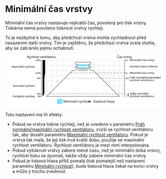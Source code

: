 Minimální čas vrstvy
====
Minimální čas vrstvy nastavuje nejkratší čas, povolený pro tisk vrstvy. Tiskárna nemá povoleno tisknout vrstvy rychleji.

To je nezbytné k tomu, aby předchozí vrstva mohla vychladnout před nasazením další vrstvy. Tím je zajištěno, že předchozí vrstva zcela ztuhla, aby se zabránilo jejímu ochabnutí.

![Jaká rychlost ventilátoru se používá, a kde](../images/cool_fan_speed_cs.svg)

Toto nastavení má tři efekty:
* Pokud se vrstva tiskne rychleji, než je uvedeno v parametru [Práh 
 normální/maximální rychlosti ventilátoru](cool_min_layer_time_fan_speed_max.md), zvýší se rychlost ventilátoru tak, aby dosáhl parametru [Maximální rychlost ventilátoru](cool_fan_speed_max.md). Pokud je vrstva tak malá, že její tisk trvá kratší dobu, použije se maximální rychlost ventilátoru. Rychlost ventilátoru je mezi nimi interpolována.
* Pokud vytisknutí vrstvy zabere méně času, než je minimální doba vrstvy, rychlost tisku se zpomalí, takže vždy zabere minimální čas vrstvy.
* Pokud je tisková hlava příliš pomalá (tisk pomalejší než nastavení parametru [Minimální rychlost](cool_min_speed.md)), bude tisková hlava čekat na konci vrstvy a může ji trochu zvednout.
